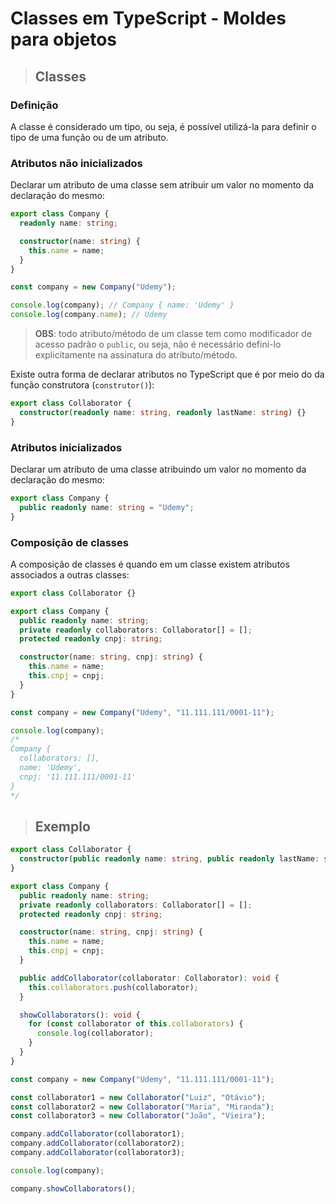 # Classes em TypeScript - Moldes para objetos

> ## **Classes**

### **Definição**

A classe é considerado um tipo, ou seja, é possível utilizá-la para definir o tipo de uma função ou de um atributo.

### **Atributos não inicializados**

Declarar um atributo de uma classe sem atribuir um valor no momento da declaração do mesmo:

```ts
export class Company {
  readonly name: string;

  constructor(name: string) {
    this.name = name;
  }
}

const company = new Company("Udemy");

console.log(company); // Company { name: 'Udemy' }
console.log(company.name); // Udemy
```

> **OBS**: todo atributo/método de um classe tem como modificador de acesso padrão o `public`, ou seja, não é necessário defini-lo explicitamente na assinatura do atributo/método.

Existe outra forma de declarar atributos no TypeScript que é por meio do da função construtora (`construtor()`):

```ts
export class Collaborator {
  constructor(readonly name: string, readonly lastName: string) {}
}
```

### **Atributos inicializados**

Declarar um atributo de uma classe atribuindo um valor no momento da declaração do mesmo:

```ts
export class Company {
  public readonly name: string = "Udemy";
}
```

### **Composição de classes**

A composição de classes é quando em um classe existem atributos associados a outras classes:

```ts
export class Collaborator {}

export class Company {
  public readonly name: string;
  private readonly collaborators: Collaborator[] = [];
  protected readonly cnpj: string;

  constructor(name: string, cnpj: string) {
    this.name = name;
    this.cnpj = cnpj;
  }
}

const company = new Company("Udemy", "11.111.111/0001-11");

console.log(company);
/*
Company {
  collaborators: [],
  name: 'Udemy',
  cnpj: '11.111.111/0001-11'
}
*/
```

> ## **Exemplo**

```ts
export class Collaborator {
  constructor(public readonly name: string, public readonly lastName: string) {}
}

export class Company {
  public readonly name: string;
  private readonly collaborators: Collaborator[] = [];
  protected readonly cnpj: string;

  constructor(name: string, cnpj: string) {
    this.name = name;
    this.cnpj = cnpj;
  }

  public addCollaborator(collaborator: Collaborator): void {
    this.collaborators.push(collaborator);
  }

  showCollaborators(): void {
    for (const collaborator of this.collaborators) {
      console.log(collaborator);
    }
  }
}

const company = new Company("Udemy", "11.111.111/0001-11");

const collaborator1 = new Collaborator("Luiz", "Otávio");
const collaborator2 = new Collaborator("Maria", "Miranda");
const collaborator3 = new Collaborator("João", "Vieira");

company.addCollaborator(collaborator1);
company.addCollaborator(collaborator2);
company.addCollaborator(collaborator3);

console.log(company);

company.showCollaborators();
```
